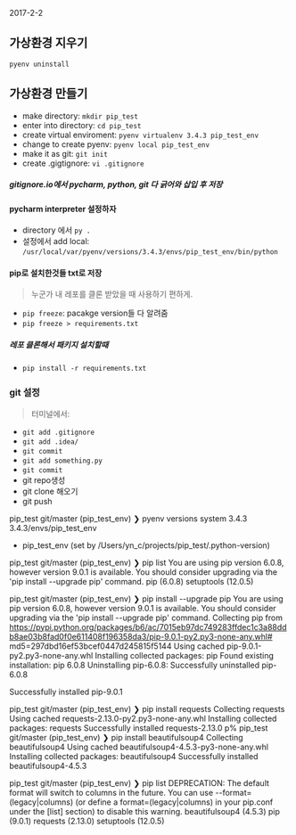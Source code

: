 2017-2-2


## 가상환경 지우기
`pyenv uninstall`

## 가상환경 만들기
- make directory: `mkdir pip_test`
- enter into directory: `cd pip_test`
- create virtual enviroment: `pyenv virtualenv 3.4.3 pip_test_env`
- change to create pyenv: `pyenv local pip_test_env`
- make it as git: `git init`
- create .gigtignore: `vi .gitignore`

##### gitignore.io에서 pycharm, python, git 다 긁어와 삽입 후 저장

#### pycharm interpreter 설정하자
-  directory 에서 `py .`
-  설정에서 add local: `/usr/local/var/pyenv/versions/3.4.3/envs/pip_test_env/bin/python`


#### pip로 설치한것들 txt로 저장
> 누군가 내 레포를 클론 받았을 때 사용하기 편하게.

- `pip freeze`: pacakge version들 다 알려줌
- `pip freeze > requirements.txt`

##### 레포 클론해서 패키지 설치할때
- `pip install -r requirements.txt`


### git 설정
>터미널에서:

- `git add .gitignore`
- `git add .idea/`
- `git commit`
- `git add something.py`
- `git commit`
-  git repo생성
-  git clone 해오기
-  git push



pip_test git/master
(pip_test_env) ❯ pyenv versions
  system
  3.4.3
  3.4.3/envs/pip_test_env
* pip_test_env (set by /Users/yn_c/projects/pip_test/.python-version)

pip_test git/master
(pip_test_env) ❯ pip list
You are using pip version 6.0.8, however version 9.0.1 is available.
You should consider upgrading via the 'pip install --upgrade pip' command.
pip (6.0.8)
setuptools (12.0.5)

pip_test git/master
(pip_test_env) ❯ pip install --upgrade pip
You are using pip version 6.0.8, however version 9.0.1 is available.
You should consider upgrading via the 'pip install --upgrade pip' command.
Collecting pip from https://pypi.python.org/packages/b6/ac/7015eb97dc749283ffdec1c3a88ddb8ae03b8fad0f0e611408f196358da3/pip-9.0.1-py2.py3-none-any.whl# md5=297dbd16ef53bcef0447d245815f5144
  Using cached pip-9.0.1-py2.py3-none-any.whl
Installing collected packages: pip
  Found existing installation: pip 6.0.8
    Uninstalling pip-6.0.8:
      Successfully uninstalled pip-6.0.8

Successfully installed pip-9.0.1

pip_test git/master
(pip_test_env) ❯ pip install requests
Collecting requests
  Using cached requests-2.13.0-py2.py3-none-any.whl
Installing collected packages: requests
Successfully installed requests-2.13.0
p%
pip_test git/master
(pip_test_env) ❯ pip install beautifulsoup4
Collecting beautifulsoup4
  Using cached beautifulsoup4-4.5.3-py3-none-any.whl
Installing collected packages: beautifulsoup4
Successfully installed beautifulsoup4-4.5.3

pip_test git/master
(pip_test_env) ❯ pip list
DEPRECATION: The default format will switch to columns in the future. You can use --format=(legacy|columns) (or define a format=(legacy|columns) in your pip.conf under the [list] section) to disable this warning.
beautifulsoup4 (4.5.3)
pip (9.0.1)
requests (2.13.0)
setuptools (12.0.5)